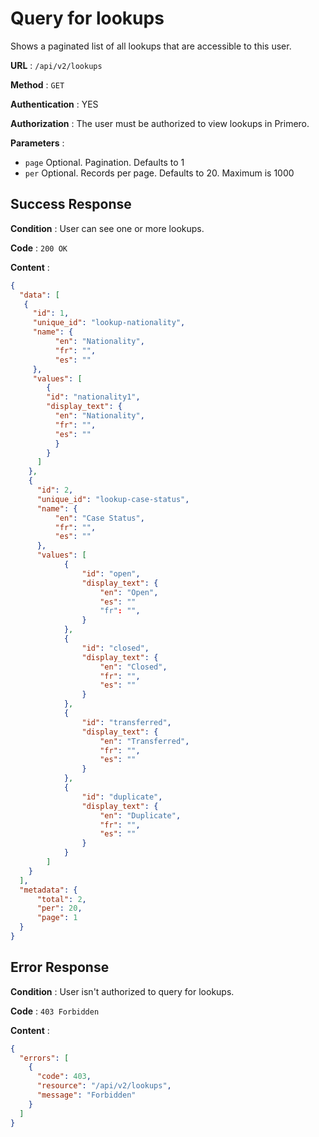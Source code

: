 <!-- Copyright (c) 2014 - 2023 UNICEF. All rights reserved. -->

# Query for lookups

Shows a paginated list of all lookups that are accessible to this user.

**URL** : `/api/v2/lookups`

**Method** : `GET`

**Authentication** : YES

**Authorization** : The user must be authorized to view lookups in Primero.

**Parameters** :

* `page` Optional. Pagination. Defaults to 1
* `per` Optional. Records per page. Defaults to 20. Maximum is 1000

## Success Response

**Condition** : User can see one or more lookups.

**Code** : `200 OK`

**Content** :

```json
{
  "data": [
   {
     "id": 1,
     "unique_id": "lookup-nationality",
     "name": {
          "en": "Nationality",
          "fr": "",
          "es": ""
     },
     "values": [
        {
        "id": "nationality1",
        "display_text": {
          "en": "Nationality",
          "fr": "",
          "es": ""
          }
        }
      ]
    },
    {
      "id": 2,
      "unique_id": "lookup-case-status",
      "name": {
          "en": "Case Status",
          "fr": "",
          "es": ""
      },
      "values": [
            {
                "id": "open",
                "display_text": {
                    "en": "Open",
                    "es": ""
                    "fr": "",
                }
            },
            {
                "id": "closed",
                "display_text": {
                    "en": "Closed",
                    "fr": "",
                    "es": ""
                }
            },
            {
                "id": "transferred",
                "display_text": {
                    "en": "Transferred",
                    "fr": "",
                    "es": ""
                }
            },
            {
                "id": "duplicate",
                "display_text": {
                    "en": "Duplicate",
                    "fr": "",
                    "es": ""
                }
            }
        ]
    }
  ],
  "metadata": {
      "total": 2,
      "per": 20,
      "page": 1
  }
}
```
## Error Response

**Condition** : User isn't authorized to query for lookups.

**Code** : `403 Forbidden`

**Content** :

```json
{
  "errors": [
    {
      "code": 403,
      "resource": "/api/v2/lookups",
      "message": "Forbidden"
    }
  ]
}
```
